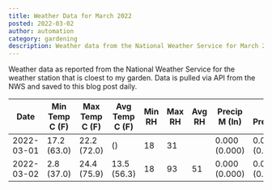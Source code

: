 ```yaml
---
title: Weather Data for March 2022
posted: 2022-03-02
author: automation
category: gardening
description: Weather data from the National Weather Service for March 2022
---
```


Weather data as reported from the National Weather Service for the weather station 
that is cloest to my garden. Data is pulled via API from the NWS and saved to this 
blog post daily.

|Date|Min Temp C (F)|Max Temp C (F)|Avg Temp C (F)|Min RH|Max RH|Avg RH|Precip M (In)|Avg Precip/Hr|
|---|---|---|---|---|---|---|---|---|
|2022-03-01|17.2 (63.0)|22.2 (72.0)| ()|18|31||0.000 (0.000)|0.000 (0.000)|
|2022-03-02|2.8 (37.0)|24.4 (75.9)|13.5 (56.3)|18|93|51|0.000 (0.000)|0.000 (0.000)|
